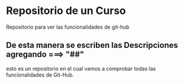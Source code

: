 # Repositorio de un Curso
Repositorio para ver las funcionalidades de git-hub

## De esta manera se escriben las Descripciones agregando ===> "##"
esto es un repositorio en el cual vamos a comprobar todas las funcionalidades de Git-Hub.
